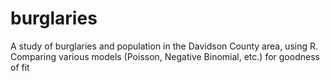 # burglaries
A study of burglaries and population in the Davidson County area, using R. Comparing various models (Poisson, Negative Binomial, etc.) for goodness of fit
